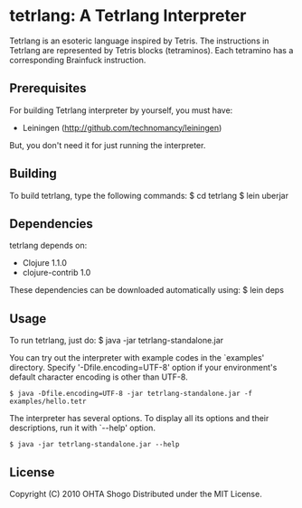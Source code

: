 tetrlang: A Tetrlang Interpreter
================================

Tetrlang is an esoteric language inspired by Tetris.
The instructions in Tetrlang are represented by Tetris
blocks (tetraminos). Each tetramino has a corresponding
Brainfuck instruction.

Prerequisites
-------------

For building Tetrlang interpreter by yourself, you must have:

* Leiningen (http://github.com/technomancy/leiningen)

But, you don't need it for just running the interpreter.

Building
--------

To build tetrlang, type the following commands:
    $ cd tetrlang
    $ lein uberjar

Dependencies
------------

tetrlang depends on:

* Clojure 1.1.0
* clojure-contrib 1.0

These dependencies can be downloaded automatically using:
    $ lein deps

Usage
-----

To run tetrlang, just do:
    $ java -jar tetrlang-standalone.jar

You can try out the interpreter with example codes in
the `examples' directory. Specify '-Dfile.encoding=UTF-8'
option if your environment's default character encoding
is other than UTF-8.

    $ java -Dfile.encoding=UTF-8 -jar tetrlang-standalone.jar -f examples/hello.tetr

The interpreter has several options. To display all its
options and their descriptions, run it with `--help' option.

    $ java -jar tetrlang-standalone.jar --help

License
-------

Copyright (C) 2010 OHTA Shogo
Distributed under the MIT License.
